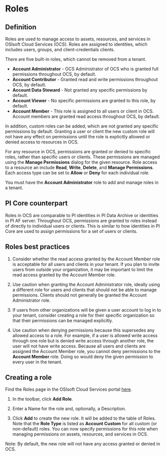 # Roles

## Definition

Roles are used to manage access to assets, resources, and services in OSIsoft Cloud Services (OCS). Roles are assigned to identities, which includes users, groups, and client-credentials clients.

There are five built-in roles, which cannot be removed from a tenant.

- **Account Administrator** - OCS Administrator of OCS who is granted full permissions throughout OCS, by default.
- **Account Contributor** - Granted read and write permissions throughout OCS, by default.
- **Account Data Steward** - Not granted any specific permissions by default.
- **Account Viewer** - No specific permissions are granted to this role, by default.
- **Account Member** - This role is assigned to all users or client in OCS.  Account members are granted read access throughout OCS, by default.

In addition, custom roles can be added, which are not granted any specific permissions by default. Granting a user or client the new custom role will not have any effect on permissions until the role is explicitly allowed or denied access to resources in OCS.

For any resource in OCS, permissions are granted or denied to specific roles, rather than specific users or clients. These permissions are managed using the **Manage Permissions** dialog for the given resource. Role access to a resource an include **Read**, **Write**, **Delete**, and **Manage Permissions**. Each access type can be set to **Allow** or **Deny** for each individual role.

You must have the **Account Administrator** role to add and manage roles in a tenant.

## PI Core counterpart

Roles in OCS are comparable to PI identities in PI Data Archive or identities in PI AF server. Throughout OCS, permissions are granted to roles instead of directly to individual users or clients. This is similar to how identities in PI Core are used to assign permissions for a set of users or clients.

## Roles best practices

1. Consider whether the read access granted by the Account Member role is acceptable for all users and clients in your tenant. If you plan to invite users from outside your organization, it may be important to limit the read access granted by the Account Member role.

1. Use caution when granting the Account Administrator role, ideally using a different role for users and clients that should not be able to manage permissions. Clients should not generally be granted the Account Administrator role.

1. If users from other organizations will be given a user account to log in to your tenant, consider creating a role for their specific organization so that their permissions can be managed explicitly.

1. Use caution when denying permissions because this supersedes any allowed access to a role. For example, if a user is allowed write access through one role but is denied write access through another role, the user will not have write access. Because all users and clients are assigned the Account Member role, you cannot deny permissions to the **Account Member** role. Doing so would deny the given permission to every user in the tenant.

## Creating a role

Find the Roles page in the OSIsoft Cloud Services portal [here](https://cloud.osisoft.com/roles).

1. In the toolbar, click **Add Role**.

1. Enter a Name for the role and, optionally, a Description.

1. Click **Add** to create the new role. It will be added to the table of Roles. Note that the **Role Type** is listed as **Account Custom** for all custom (or non-default) roles. You can now specify permissions for this role when managing permissions on assets, resources, and services in OCS.

Note: By default, the new role will not have any access granted or denied in OCS.
